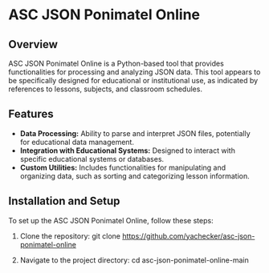 # ASC JSON Ponimatel Online

## Overview
ASC JSON Ponimatel Online is a Python-based tool that provides functionalities for processing and analyzing JSON data. This tool appears to be specifically designed for educational or institutional use, as indicated by references to lessons, subjects, and classroom schedules.

## Features
- **Data Processing:** Ability to parse and interpret JSON files, potentially for educational data management.
- **Integration with Educational Systems:** Designed to interact with specific educational systems or databases.
- **Custom Utilities:** Includes functionalities for manipulating and organizing data, such as sorting and categorizing lesson information.

## Installation and Setup
To set up the ASC JSON Ponimatel Online, follow these steps:
1. Clone the repository:
git clone https://github.com/yachecker/asc-json-ponimatel-online

2. Navigate to the project directory:
cd asc-json-ponimatel-online-main

